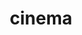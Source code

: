 ---
layout: symbols
title: cinema
emoji: cinema
permalink: 🎦.html
image: assets/img/3moji/cinema.png
---